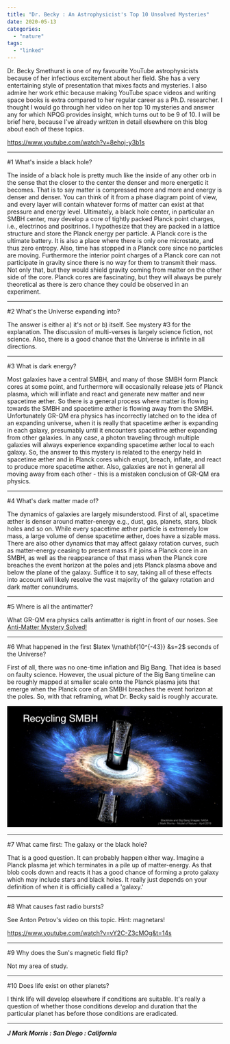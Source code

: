 ```yaml
---
title: "Dr. Becky : An Astrophysicist's Top 10 Unsolved Mysteries"
date: 2020-05-13
categories: 
  - "nature"
tags: 
  - "linked"
---
```


Dr. Becky Smethurst is one of my favourite YouTube astrophysicists because of her infectious excitement about her field. She has a very entertaining style of presentation that mixes facts and mysteries. I also admire her work ethic because making YouTube space videos and writing space books is extra compared to her regular career as a Ph.D. researcher. I thought I would go through her video on her top 10 mysteries and answer any for which NPQG provides insight, which turns out to be 9 of 10. I will be brief here, because I've already written in detail elsewhere on this blog about each of these topics.

https://www.youtube.com/watch?v=8ehoj-y3b1s

* * *

#1 What's inside a black hole?

The inside of a black hole is pretty much like the inside of any other orb in the sense that the closer to the center the denser and more energetic it becomes. That is to say matter is compressed more and more and energy is denser and denser. You can think of it from a phase diagram point of view, and every layer will contain whatever forms of matter can exist at that pressure and energy level. Ultimately, a black hole center, in particular an SMBH center, may develop a core of tightly packed Planck point charges, i.e., electrinos and positrinos. I hypothesize that they are packed in a lattice structure and store the Planck energy per particle. A Planck core is the ultimate battery. It is also a place where there is only one microstate, and thus zero entropy. Also, time has stopped in a Planck core since no particles are moving. Furthermore the interior point charges of a Planck core can not participate in gravity since there is no way for them to transmit their mass. Not only that, but they would shield gravity coming from matter on the other side of the core. Planck cores are fascinating, but they will always be purely theoretical as there is zero chance they could be observed in an experiment.

* * *

#2 What's the Universe expanding into?

The answer is either a) it's not or b) itself. See mystery #3 for the explanation. The discussion of multi-verses is largely science fiction, not science. Also, there is a good chance that the Universe is infinite in all directions.

* * *

#3 What is dark energy?

Most galaxies have a central SMBH, and many of those SMBH form Planck cores at some point, and furthermore will occasionally release jets of Planck plasma, which will inflate and react and generate new matter and new spacetime æther. So there is a general process where matter is flowing towards the SMBH and spacetime æther is flowing away from the SMBH. Unfortunately GR-QM era physics has incorrectly latched on to the idea of an expanding universe, when it is really that spacetime æther is expanding in each galaxy, presumably until it encounters spacetime æther expanding from other galaxies. In any case, a photon traveling through multiple galaxies will always experience expanding spacetime æther local to each galaxy. So, the answer to this mystery is related to the energy held in spacetime æther and in Planck cores which erupt, breach, inflate, and react to produce more spacetime æther. Also, galaxies are not in general all moving away from each other - this is a mistaken conclusion of GR-QM era physics.

* * *

#4 What's dark matter made of?

The dynamics of galaxies are largely misunderstood. First of all, spacetime æther is denser around matter-energy e.g., dust, gas, planets, stars, black holes and so on. While every spacetime æther particle is extremely low mass, a large volume of dense spacetime æther, does have a sizable mass. There are also other dynamics that may affect galaxy rotation curves, such as matter-energy ceasing to present mass if it joins a Planck core in an SMBH, as well as the reappearance of that mass when the Planck core breaches the event horizon at the poles and jets Planck plasma above and below the plane of the galaxy. Suffice it to say, taking all of these effects into account will likely resolve the vast majority of the galaxy rotation and dark matter conundrums.

* * *

#5 Where is all the antimatter?

What GR-QM era physics calls antimatter is right in front of our noses. See [Anti-Matter Mystery Solved!](https://johnmarkmorris.com/2019/06/16/anti-matter-mystery-solved/)

* * *

#6 What happened in the first $latex \\mathbf{10^{-43}} &s=2$ seconds of the Universe?

First of all, there was no one-time inflation and Big Bang. That idea is based on faulty science. However, the usual picture of the Big Bang timeline can be roughly mapped at smaller scale onto the Planck plasma jets that emerge when the Planck core of an SMBH breaches the event horizon at the poles. So, with that reframing, what Dr. Becky said is roughly accurate.

![](images/recyclebb.png?w=1024)

* * *

#7 What came first: The galaxy or the black hole?

That is a good question. It can probably happen either way. Imagine a Planck plasma jet which terminates in a pile up of matter-energy. As that blob cools down and reacts it has a good chance of forming a proto galaxy which may include stars and black holes. It really just depends on your definition of when it is officially called a 'galaxy.'

* * *

#8 What causes fast radio bursts?

See Anton Petrov's video on this topic. Hint: magnetars!

https://www.youtube.com/watch?v=vY2C-Z3cMOg&t=14s

* * *

#9 Why does the Sun's magnetic field flip?

Not my area of study.

* * *

#10 Does life exist on other planets?

I think life will develop elsewhere if conditions are suitable. It's really a question of whether those conditions develop and duration that the particular planet has before those conditions are eradicated.

* * *

**_J Mark Morris : San Diego : California_**
